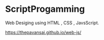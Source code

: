 # ScriptProgamming
Web Desiging using HTML , CSS , JavsScript.

https://thepavansai.github.io/web-js/
